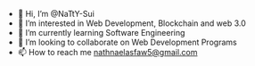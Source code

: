 - 👋 Hi, I’m @NaTtY-Sui
- 👀 I’m interested in Web Development, Blockchain and web 3.0
- 🌱 I’m currently learning Software Engineering 
- 💞️ I’m looking to collaborate on Web Development Programs
- 📫 How to reach me nathnaelasfaw5@gmail.com   

<!---
NaTtY-Sui/NaTtY-Sui is a ✨ special ✨ repository because its `README.md` (this file) appears on your GitHub profile.
You can click the Preview link to take a look at your changes.
--->
